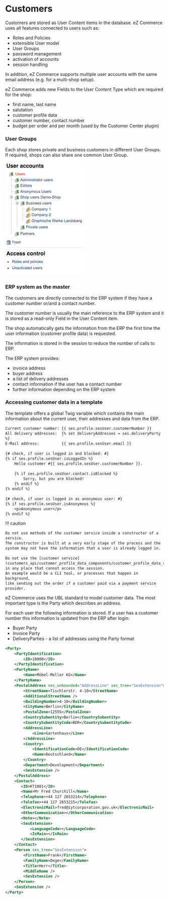 # Customers

Customers are stored as User Content items in the database.
eZ Commerce uses all features connected to users such as:

- Roles and Policies
- extensible User model
- User Groups
- password management
- activation of accounts
- session handling

In addition, eZ Commerce supports multiple user accounts with the same email address (e.g. for a multi-shop setup).

eZ Commerce adds new Fields to the User Content Type which are required for the shop:

- first name, last name
- salutation
- customer profile data
- customer number, contact number
- budget per order and per month (used by the Customer Center plugin)

### User Groups

Each shop stores private and business customers in different User Groups. If required, shops can also share one common User Group.

![](../img/customers_1.png)

### ERP system as the master

The customers are directly connected to the ERP system if they have a customer number or/and a contact number. 

The customer number is usually the main reference to the ERP system and it is stored as a read-only Field in the User Content item. 

The shop automatically gets the information from the ERP the first time the user information (customer profile data) is requested.

The information is stored in the session to reduce the number of calls to ERP.

The ERP system provides:

- invoice address
- buyer address
- a list of delivery addresses
- contact information if the user has a contact number
- further information depending on the ERP system

### Accessing customer data in a template

The template offers a global Twig variable which contains the main information about the current user,
their addresses and data from the ERP.

``` html+twig
Current customer number: {{ ses.profile.sesUser.customerNumber }}
All delivery addresses:  {% set deliveryAddresses = ses.deliveryParty %}
E-Mail address:          {{ ses.profile.sesUser.email }}
  
{# check, if user is logged in and blocked: #}
{% if ses.profile.sesUser.isLoggedIn %}
    Hello customer #{{ ses.profile.sesUser.customerNumber }}.
  
    {% if ses.profile.sesUser.contact.isBlocked %}
        Sorry, but you are blocked!
    {% endif %}
{% endif %}
  
{# check, if user is logged in as anonymous user: #}
{% if ses.profile.sesUser.isAnonymous %}
    <p>Anonymous user</p>
{% endif %}
```

!!! caution

    Do not use methods of the customer service inside a constructor of a service.
    The constructor is built at a very early stage of the process and the system may not have the information that a user is already logged in.

    Do not use the [customer service](customers_api/customer_profile_data_components/customer_profile_data_services.md) in any place that cannot access the session.
    An example would be a CLI tool, or processes that happen in background,
    like sending out the order if a customer paid via a payment service provider.

eZ Commerce uses the UBL standard to model customer data. The most important type is the Party which describes an address. 

For each user the following information is stored. If a user has a customer number this information is updated from the ERP after login: 

- Buyer Party
- Invoice Party
- DeliveryParties - a list of addresses using the Party format 

``` xml
<Party>
    <PartyIdentification>
        <ID>10000</ID>
    </PartyIdentification>
    <PartyName>
        <Name>Möbel-Meller KG</Name>
    </PartyName>
    <PostalAddress ses_unbounded="AddressLine" ses_tree="SesExtension">
        <StreetName>Tischlerstr. 4-10</StreetName>
        <AdditionalStreetName />
        <BuildingNumber>4-10</BuildingNumber>
        <CityName>Berlin</CityName>
        <PostalZone>12555</PostalZone>
        <CountrySubentity>Berlin</CountrySubentity>
        <CountrySubentityCode>BER</CountrySubentityCode>
        <AddressLine>
            <Line>Gartenhaus</Line>
        </AddressLine>
        <Country>
            <IdentificationCode>DE</IdentificationCode>
            <Name>Deutschland</Name>
        </Country>
        <Department>Development</Department>
        <SesExtension />
    </PostalAddress>
    <Contact>
       <ID>KT1001</ID>
       <Name>Mr Fred Churchill</Name>
       <Telephone>+44 127 2653214</Telephone>
       <Telefax>+44 127 2653215</Telefax>
       <ElectronicMail>fred@iytcorporation.gov.uk</ElectronicMail>
       <OtherCommunication></OtherCommunication>
       <Note></Note>
       <SesExtension>
           <LanguageCode></LanguageCode>
           <IsMain></IsMain>
       </SesExtension>
    </Contact>
    <Person ses_tree="SesExtension">
        <FirstName>Frank</FirstName>
        <FamilyName>Dege</FamilyName>
        <Title>Herr</Title>
        <MiddleName />
        <SesExtension />
    </Person>
    <SesExtension />
</Party>
```
